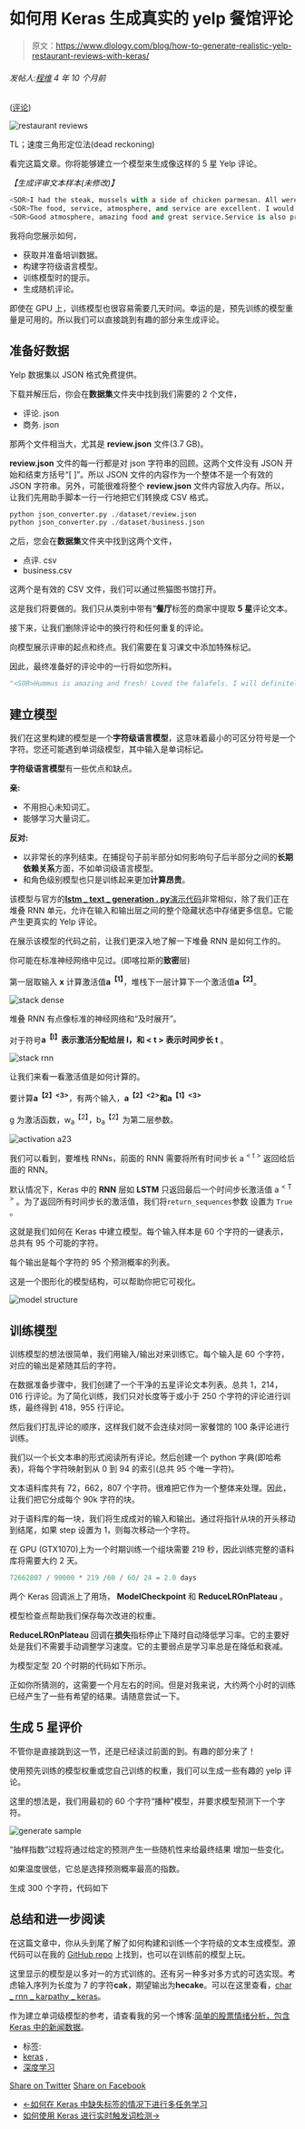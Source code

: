 # 如何用 Keras 生成真实的 yelp 餐馆评论

> 原文：<https://www.dlology.com/blog/how-to-generate-realistic-yelp-restaurant-reviews-with-keras/>

###### 发帖人:[程维](/blog/author/Chengwei/) 4 年 10 个月前

([评论](/blog/how-to-generate-realistic-yelp-restaurant-reviews-with-keras/#disqus_thread))

![restaurant reviews](img/3224708797d93c0b8be67578d480d1ee.png)

TL；速度三角形定位法(dead reckoning)

看完这篇文章。你将能够建立一个模型来生成像这样的 5 星 Yelp 评论。

*【生成评审文本样本(未修改)】*

```py
<SOR>I had the steak, mussels with a side of chicken parmesan. All were very good. We will be back.<EOR>
<SOR>The food, service, atmosphere, and service are excellent. I would recommend it to all my friends<EOR>
<SOR>Good atmosphere, amazing food and great service.Service is also pretty good. Give them a try!<EOR>
```

我将向您展示如何，

*   获取并准备培训数据。
*   构建字符级语言模型。
*   训练模型时的提示。
*   生成随机评论。

即使在 GPU 上，训练模型也很容易需要几天时间。幸运的是，预先训练的模型重量是可用的。所以我们可以直接跳到有趣的部分来生成评论。

## 准备好数据

Yelp 数据集以 JSON 格式免费提供。

下载并解压后，你会在**数据集**文件夹中找到我们需要的 2 个文件，

*   评论. json
*   商务. json

那两个文件相当大，尤其是 **review.json** 文件(3.7 GB)。

**review.json** 文件的每一行都是对 json 字符串的回顾。这两个文件没有 JSON 开始和结束方括号“[ ]”。所以 JSON 文件的内容作为一个整体不是一个有效的 JSON 字符串。另外，可能很难将整个 **review.json** 文件内容放入内存。所以，让我们先用助手脚本一行一行地把它们转换成 CSV 格式。

```py
python json_converter.py ./dataset/review.json
python json_converter.py ./dataset/business.json
```

之后，您会在**数据集**文件夹中找到这两个文件，

*   点评. csv
*   business.csv

这两个是有效的 CSV 文件，我们可以通过熊猫图书馆打开。

这是我们将要做的。我们只从类别中带有“**餐厅**标签的商家中提取 **5 星**评论文本。

接下来，让我们删除评论中的换行符和任何重复的评论。

向模型展示评审的起点和终点。我们需要在复习课文中添加特殊标记。

因此，最终准备好的评论中的一行将如您所料。

```py
"<SOR>Hummus is amazing and fresh! Loved the falafels. I will definitely be back. Great owner, friendly staff<EOR>"
```

## 建立模型

我们在这里构建的模型是一个**字符级语言模型**，这意味着最小的可区分符号是一个字符。您还可能遇到单词级模型，其中输入是单词标记。

**字符级语言模型**有一些优点和缺点。

**亲:**

*   不用担心未知词汇。
*   能够学习大量词汇。

**反对:**

*   以非常长的序列结束。在捕捉句子前半部分如何影响句子后半部分之间的**长期依赖关系**方面，不如单词级语言模型。
*   和角色级别模型也只是训练起来更加**计算昂贵**。

该模型与官方的[**lstm _ text _ generation . py**演示代码](https://github.com/keras-team/keras/blob/master/examples/lstm_text_generation.py)非常相似，除了我们正在堆叠 RNN 单元，允许在输入和输出层之间的整个隐藏状态中存储更多信息。它能产生更真实的 Yelp 评论。

在展示该模型的代码之前，让我们更深入地了解一下堆叠 RNN 是如何工作的。

你可能在标准神经网络中见过。(即喀拉斯的**致密**层)

第一层取输入 **x** 计算激活值**a<sup>【1】</sup>**，堆栈下一层计算下一个激活值**a<sup>【2】</sup>**。

![stack dense](img/f0525d995ce5939a9a1a21ec80f1f5ff.png)

堆叠 RNN 有点像标准的神经网络和“及时展开”。

对于符号**a<sup>【l】<t></sup>**表示激活分配给**层 l，**和 **< t >** 表示**时间步长 t** 。

![stack rnn](img/092d93066168a901cee7dc41282ca235.png)

让我们来看一看激活值是如何计算的。

要计算**a<sup>【2】<3></sup>**，有两个输入，**a<sup>【2】<2></sup>**和**a<sup>【1】<3></sup>**

g 为激活函数，w<sub>a</sub><sup>【2】</sup>，b<sub>a</sub><sup>【2】</sup>为第二层参数。

![activation a23](img/76d64fd515f5adcc0fbe4a1446589518.png)

我们可以看到，要堆栈 RNNs，前面的 RNN 需要将所有时间步长 a <sup>< t ></sup> 返回给后面的 RNN。

默认情况下，Keras 中的 **RNN** 层如 **LSTM** 只返回最后一个时间步长激活值 a <sup>< T ></sup> 。为了返回所有时间步长的激活值，我们将`return_sequences`参数 设置为 `True` 。

这就是我们如何在 Keras 中建立模型。每个输入样本是 60 个字符的一键表示，总共有 95 个可能的字符。

每个输出是每个字符的 95 个预测概率的列表。

这是一个图形化的模型结构，可以帮助你把它可视化。

![model structure](img/03af081d953bd4d96e4045886bd51e78.png)

## 训练模型

训练模型的想法很简单，我们用输入/输出对来训练它。每个输入是 60 个字符，对应的输出是紧随其后的字符。

在数据准备步骤中，我们创建了一个干净的五星评论文本列表。总共 1，214，016 行评论。为了简化训练，我们只对长度等于或小于 250 个字符的评论进行训练，最终得到 418，955 行评论。

然后我们打乱评论的顺序，这样我们就不会连续对同一家餐馆的 100 条评论进行训练。

我们以一个长文本串的形式阅读所有评论。然后创建一个 python 字典(即哈希表)，将每个字符映射到从 0 到 94 的索引(总共 95 个唯一字符)。

文本语料库共有 72，662，807 个字符。很难把它作为一个整体来处理。因此，让我们把它分成每个 90k 字符的块。

对于语料库的每一块，我们将生成成对的输入和输出。通过将指针从块的开头移动到结尾，如果 step 设置为 1，则每次移动一个字符。

在 GPU (GTX1070)上为一个时期训练一个组块需要 219 秒，因此训练完整的语料库将需要大约 2 天。

```py
72662807 / 90000 * 219 /60 / 60/ 24 = 2.0 days
```

两个 Keras 回调派上了用场， **ModelCheckpoint** 和 **ReduceLROnPlateau** 。

模型检查点帮助我们保存每次改进的权重。

**ReduceLROnPlateau** 回调在**损失**指标停止下降时自动降低学习率。它的主要好处是我们不需要手动调整学习速度。它的主要弱点是学习率总是在降低和衰减。

为模型定型 20 个时期的代码如下所示。

正如你所猜测的，这需要一个月左右的时间。但是对我来说，大约两个小时的训练已经产生了一些有希望的结果。请随意尝试一下。

## 生成 5 星评价

不管你是直接跳到这一节，还是已经读过前面的到。有趣的部分来了！

使用预先训练的模型权重或您自己训练的权重，我们可以生成一些有趣的 yelp 评论。

这里的想法是，我们用最初的 60 个字符“播种”模型，并要求模型预测下一个字符。

![generate sample](img/2b134965b050f36daed0130c190d17e2.png)

“抽样指数”过程将通过给定的预测产生一些随机性来给最终结果 增加一些变化。

如果温度很低，它总是选择预测概率最高的指数。

生成 300 个字符，代码如下

## 总结和进一步阅读

在这篇文章中，你从头到尾了解了如何构建和训练一个字符级的文本生成模型。源代码可以在我的 [GitHub repo](https://github.com/Tony607/Yelp_review_generation) 上找到，也可以在训练前的模型上玩。

这里显示的模型是以多对一的方式训练的。还有另一种多对多方式的可选实现。考虑输入序列为长度为 7 的字符**cak**，期望输出为**hecake**。可以在这里查看，[char _ rnn _ karpathy _ keras](https://github.com/mineshmathew/char_rnn_karpathy_keras)。

作为建立单词级模型的参考，请查看我的另一个博客:[简单的股票情绪分析，包含 Keras 中的新闻数据](https://www.dlology.com/blog/simple-stock-sentiment-analysis-with-news-data-in-keras/)。

*   标签:
*   [keras](/blog/tag/keras/) ,
*   [深度学习](/blog/tag/deep-learning/)

[Share on Twitter](https://twitter.com/intent/tweet?url=https%3A//www.dlology.com/blog/how-to-generate-realistic-yelp-restaurant-reviews-with-keras/&text=How%20to%20generate%20realistic%20yelp%20restaurant%20reviews%20with%20Keras) [Share on Facebook](https://www.facebook.com/sharer/sharer.php?u=https://www.dlology.com/blog/how-to-generate-realistic-yelp-restaurant-reviews-with-keras/)

*   [←如何在 Keras 中缺失标签的情况下进行多任务学习](/blog/how-to-multi-task-learning-with-missing-labels-in-keras/)
*   [如何使用 Keras 进行实时触发词检测→](/blog/how-to-do-real-time-trigger-word-detection-with-keras/)